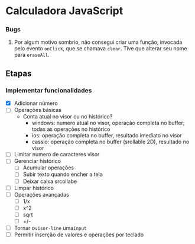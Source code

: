# Calculadora JavaScript

### Bugs

1. Por algum motivo sombrio, não consegui criar uma função, invocada pelo evento `onClick`, que se chamava `clear`. Tive que alterar seu nome para `eraseAll`.

## Etapas

### Implementar funcionalidades

- [X] Adicionar número
- [ ] Operações básicas
  * Conta atual no visor ou no histórico?
    * windows: numero atual no visor, operação completa no buffer; todas as operações no histórico
    * ios: operação completa no buffer, resultado imediato no visor
    * cassio: operação completa no buffer (srollable 2D), resultado no visor 
- [ ] Limitar numero de caracteres visor
- [ ] Gerenciar histórico
  - [ ] Acumular operações
  - [ ] Subir texto quando encher a tela
  - [ ] Deixar caixa srcollabe
- [ ] Limpar histórico
- [ ] Operações avançadas
  - [ ] 1/x
  - [ ] x^2
  - [ ] sqrt
  - [ ] +/-
- [ ] Tornar o`visor-line` uma`input`
- [ ] Permitir inserção de valores e operações por teclado
